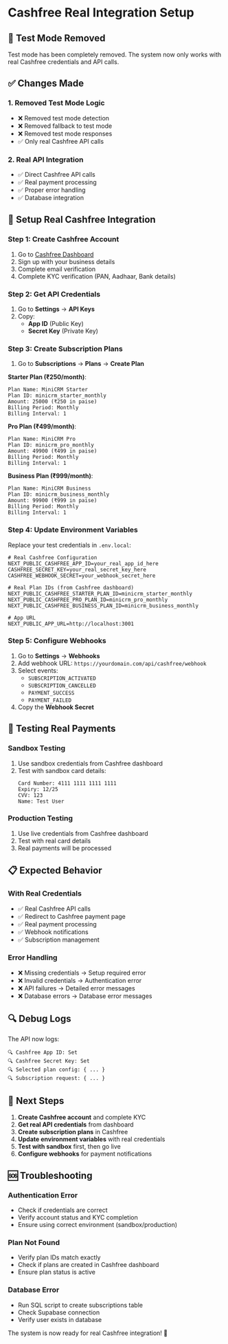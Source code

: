 # Cashfree Real Integration Setup

## 🔧 **Test Mode Removed**

Test mode has been completely removed. The system now only works with real Cashfree credentials and API calls.

## ✅ **Changes Made**

### **1. Removed Test Mode Logic**
- ❌ Removed test mode detection
- ❌ Removed fallback to test mode
- ❌ Removed test mode responses
- ✅ Only real Cashfree API calls

### **2. Real API Integration**
- ✅ Direct Cashfree API calls
- ✅ Real payment processing
- ✅ Proper error handling
- ✅ Database integration

## 🚀 **Setup Real Cashfree Integration**

### **Step 1: Create Cashfree Account**
1. Go to [Cashfree Dashboard](https://merchant.cashfree.com/)
2. Sign up with your business details
3. Complete email verification
4. Complete KYC verification (PAN, Aadhaar, Bank details)

### **Step 2: Get API Credentials**
1. Go to **Settings** → **API Keys**
2. Copy:
   - **App ID** (Public Key)
   - **Secret Key** (Private Key)

### **Step 3: Create Subscription Plans**
1. Go to **Subscriptions** → **Plans** → **Create Plan**

**Starter Plan (₹250/month)**:
```
Plan Name: MiniCRM Starter
Plan ID: minicrm_starter_monthly
Amount: 25000 (₹250 in paise)
Billing Period: Monthly
Billing Interval: 1
```

**Pro Plan (₹499/month)**:
```
Plan Name: MiniCRM Pro
Plan ID: minicrm_pro_monthly
Amount: 49900 (₹499 in paise)
Billing Period: Monthly
Billing Interval: 1
```

**Business Plan (₹999/month)**:
```
Plan Name: MiniCRM Business
Plan ID: minicrm_business_monthly
Amount: 99900 (₹999 in paise)
Billing Period: Monthly
Billing Interval: 1
```

### **Step 4: Update Environment Variables**
Replace your test credentials in `.env.local`:

```env
# Real Cashfree Configuration
NEXT_PUBLIC_CASHFREE_APP_ID=your_real_app_id_here
CASHFREE_SECRET_KEY=your_real_secret_key_here
CASHFREE_WEBHOOK_SECRET=your_webhook_secret_here

# Real Plan IDs (from Cashfree dashboard)
NEXT_PUBLIC_CASHFREE_STARTER_PLAN_ID=minicrm_starter_monthly
NEXT_PUBLIC_CASHFREE_PRO_PLAN_ID=minicrm_pro_monthly
NEXT_PUBLIC_CASHFREE_BUSINESS_PLAN_ID=minicrm_business_monthly

# App URL
NEXT_PUBLIC_APP_URL=http://localhost:3001
```

### **Step 5: Configure Webhooks**
1. Go to **Settings** → **Webhooks**
2. Add webhook URL: `https://yourdomain.com/api/cashfree/webhook`
3. Select events:
   - `SUBSCRIPTION_ACTIVATED`
   - `SUBSCRIPTION_CANCELLED`
   - `PAYMENT_SUCCESS`
   - `PAYMENT_FAILED`
4. Copy the **Webhook Secret**

## 🧪 **Testing Real Payments**

### **Sandbox Testing**
1. Use sandbox credentials from Cashfree dashboard
2. Test with sandbox card details:
   ```
   Card Number: 4111 1111 1111 1111
   Expiry: 12/25
   CVV: 123
   Name: Test User
   ```

### **Production Testing**
1. Use live credentials from Cashfree dashboard
2. Test with real card details
3. Real payments will be processed

## 📋 **Expected Behavior**

### **With Real Credentials**
- ✅ Real Cashfree API calls
- ✅ Redirect to Cashfree payment page
- ✅ Real payment processing
- ✅ Webhook notifications
- ✅ Subscription management

### **Error Handling**
- ❌ Missing credentials → Setup required error
- ❌ Invalid credentials → Authentication error
- ❌ API failures → Detailed error messages
- ❌ Database errors → Database error messages

## 🔍 **Debug Logs**

The API now logs:
```
🔍 Cashfree App ID: Set
🔍 Cashfree Secret Key: Set
🔍 Selected plan config: { ... }
🔍 Subscription request: { ... }
```

## 🚀 **Next Steps**

1. **Create Cashfree account** and complete KYC
2. **Get real API credentials** from dashboard
3. **Create subscription plans** in Cashfree
4. **Update environment variables** with real credentials
5. **Test with sandbox** first, then go live
6. **Configure webhooks** for payment notifications

## 🆘 **Troubleshooting**

### **Authentication Error**
- Check if credentials are correct
- Verify account status and KYC completion
- Ensure using correct environment (sandbox/production)

### **Plan Not Found**
- Verify plan IDs match exactly
- Check if plans are created in Cashfree dashboard
- Ensure plan status is active

### **Database Error**
- Run SQL script to create subscriptions table
- Check Supabase connection
- Verify user exists in database

The system is now ready for real Cashfree integration! 🎉
